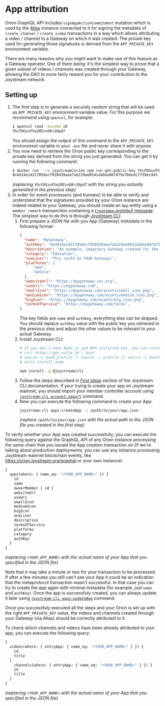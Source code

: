 # App attribution

Orion GraphQL API includes `signAppActionCommitment` mutation which is used by the [Atlas](https://github.com/Joystream/atlas) instance connected to it for signing the metadata of `create_channel` / `create_video` transactions in a way which allows attributing a video / channel to a Gateway on which it was created. The private key used for generating those signatures is derived from the `APP_PRIVATE_KEY` environment variable.

There are many reasons why you might want to make use of this feature as a Gateway operator. One of them being: it's the simplest way to prove that a given subset of videos / channels was created through your Gateway, allowing the DAO to more fairly reward you for your contribution to the Joystream network.

## Setting up

1. The first step is to generate a securely random string that will be used as `APP_PRIVATE_KEY` environment variable value. For this purpose we recommend using `openssl`, for example:
    ```bash
    $ openssl rand -base64 18
    YGcFDGsvFVw2MIvnOK+20pd7
    ```
    You should assign the output of this command to the `APP_PRIVATE_KEY` environment variable in your `.env` file and never share it with anyone.
1. You now need to retrieve the Orion public key corresponding to the private key derived from the string you just generated. You can get it by running the following command:
    ```bash
    $ docker run --rm joystream/orion npm run get-public-key YGcFDGsvFVw2MIvnOK+20pd7
    0x4914e1421705decf920439aee7ab229ae0541ab8ee867d75e7b6edc7759ecd43
    ```
    _(replacing `YGcFDGsvFVw2MIvnOK+20pd7` with the string you actually generated in the previous step)_
1. In order for event processors (and humans) to be able to verify and understand that the signatures provided by your Orion instance are indeed related to your Gateway, you should create an `App` entity using a `member_remark` transanction containing a [`CreateApp` protobuf message](https://github.com/Joystream/joystream/blob/master/metadata-protobuf/proto/Metaprotocol.proto#L147). The simplest way to do this is through [Joystream CLI](https://www.npmjs.com/package/@joystream/cli):
    1. First prepare a JSON file with you App (Gateway) metadata in the following format:
        ```json
        {
          "name": "MyGateway",
          "authKey": "0x4914e1421705decf920439aee7ab229ae0541ab8ee867d75e7b6edc7759ecd43",
          "description": "An example, imaginary Gateway created for the purpose of Orion Operator Guide in order to provide a better reader experience.",
          "category": "Education",
          "oneLiner": "This could be YOUR Gateway!",
          "platforms": [
              "web",
              "mobile"
          ],
          "websiteUrl": "https://mygateway-inc.org",
          "useUri": "https://mygateway.com",
          "smallIcon": "https://mygateway.com/assets/small_icon.png",
          "mediumIcon": "https://mygateway.com/assets/medium_icon.png",
          "bigIcon": "https://mygateway.com/assets/big_icon.png",
          "termsOfService": "https://mygateway.com/terms",
        }
        ```
        The key fields are `name` and `authKey`, everything else can be skipped.
        You should replace `authKey` value with the public key you retrieved in the previous step and adjust the other values to be relevant to your actual Gateway.
    1. Install Joystream CLI:
        ```bash
        # If you don't have Node.js and NPM installed yet, you can install it using Volta:
        # curl https://get.volta.sh | bash
        # source ~/.bash_profile || source ~/.profile || source ~/.bashrc || :
        # volta install node

        npm install -g @joystream/cli

        ```
    1. Follow the steps described in _[First steps](https://github.com/Joystream/joystream/tree/master/cli#first-steps)_ section of the Joystream CLI documentation. If your trying to create your app on Joystream mainnet, you should import your member controller account using [`joystream-cli account:import`](https://github.com/Joystream/joystream/tree/master/cli#joystream-cli-accountimport) command.
    1. Now you can execute the following command to create your App:
        ```bash
        joystream-cli apps:createApp -i /path/to/your/app.json
        ```
        _(replace `/path/to/your/app.json` with the actual path to the JSON file you created in the first step)_

To verify whether your App was created successfully, you can execute the following query against the GraphQL API of any Orion instance processing the same chain that you issued the App creation transaction on (if we're talking about production deployments, you can use any instance processing Joystream mainnet blockchain events, like https://orion.joystream.org/graphql or your own instance):
```graphql
{
  apps(where: { name_eq: "<YOUR_APP_NAME>" }) {
    id
    name
    ownerMember { id }
    websiteUrl
    useUri
    smallIcon
    mediumIcon
    bigIcon
    oneLiner
    description
    termsOfService
    platforms
    category
    authKey
  }
}
```
_(replacing `<YOUR_APP_NAME>` with the actual name of your App that you specified in the JSON file)_

Note that it may take a minute or two for your transaction to be processed.
If after a few minutes you still can't see your App it could be an indication that the metaprotocol transaction wasn't successful. In that case you can try to create the app again with minimal metadata (for example, just `name` and `authKey`). Once the app is successfuly created, you can always update it later using [`joystream-cli apps:updateApp`](https://github.com/Joystream/joystream/tree/master/cli#joystream-cli-appsupdateapp) command.

Once you successfuly executed all the steps and your Orion is set up with the right `APP_PRIVATE_KEY` value, the videos and channels created through your Gateway (via Atlas) should be correctly attributed to it.

To check which channels and videos have been already attributed to your app, you can execute the following query:
```graphql
{
  videos(where: { entryApp: { name_eq: "<YOUR_APP_NAME>" } }) {
    id
    title
  }
	channels(where: { entryApp: { name_eq: "<YOUR_APP_NAME>" } }) {
    id
    title
  }
}
```
_(replacing `<YOUR_APP_NAME>` with the actual name of your App that you specified in the JSON file)_